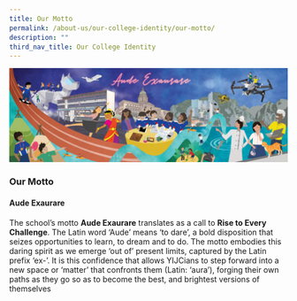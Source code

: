 ```yaml
---
title: Our Motto
permalink: /about-us/our-college-identity/our-motto/
description: ""
third_nav_title: Our College Identity
---
```

![](/images/motto.png)

### **Our Motto**

#### **Aude Exaurare**
The school’s motto **Aude Exaurare** translates as a call to **Rise to Every Challenge**. The Latin word ‘Aude’ means ‘to dare’, a bold disposition that seizes opportunities to learn, to dream and to do. The motto embodies this daring spirit as we emerge ‘out of’ present limits, captured by the Latin prefix ‘ex-’. It is this confidence that allows YIJCians to step forward into a new space or ‘matter’ that confronts them (Latin: ‘aura’), forging their own paths as they go so as to become the best, and brightest versions of themselves
